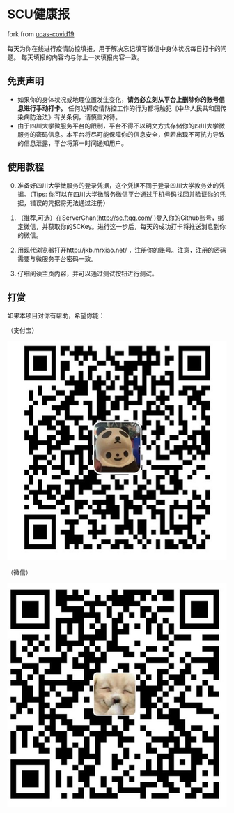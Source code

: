 # SCU健康报

fork from <a href= "https://github.com/IanSmith123/ucas-covid19" > ucas-covid19 </a>

每天为你在线进行疫情防控填报，用于解决忘记填写微信中身体状况每日打卡的问题。
每天填报的内容均与你上一次填报内容一致。

## 免责声明

- 如果你的身体状况或地理位置发生变化，**请务必立刻从平台上删除你的账号信息进行手动打卡。** 任何妨碍疫情防控工作的行为都将触犯《中华人民共和国传染病防治法》有关条例，请慎重对待。
- 由于四川大学微服务平台的限制，平台不得不以明文方式存储你的四川大学微服务的密码信息。本平台将尽可能保障你的信息安全，但若出现不可抗力导致的信息泄露，平台将第一时间通知用户。

## 使用教程

0. 准备好四川大学微服务的登录凭据，这个凭据不同于登录四川大学教务处的凭据。（Tips: 你可以在四川大学微服务微信平台通过手机号码找回并验证你的凭据，错误的凭据将无法通过注册）

1. （推荐,可选）在ServerChan(http://sc.ftqq.com/ )登入你的Github账号，绑定微信，并获取你的SCKey。进行这一步后，每天的成功打卡将推送消息到你的微信。

2. 用现代浏览器打开http://jkb.mrxiao.net/ ，注册你的账号。注意，注册的密码需要与微服务平台密码一致。

3. 仔细阅读主页内容，并可以通过测试按钮进行测试。


## 打赏

如果本项目对你有帮助，希望你能：

（支付宝）

![alipay](https://raw.githubusercontent.com/MrZilinXiao/scu-jkb-online/master/scujkbapp/static/alipay.jpg)

（微信）

![wechat](https://raw.githubusercontent.com/MrZilinXiao/scu-jkb-online/master/scujkbapp/static/wechat.jpg)

